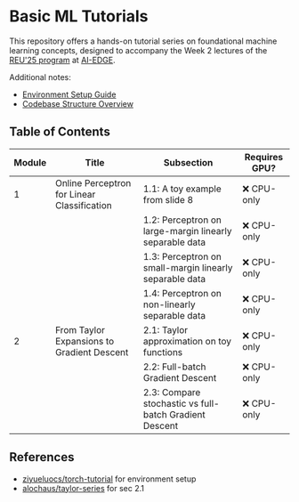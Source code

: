 # Basic ML Tutorials

This repository offers a hands-on tutorial series on foundational machine learning concepts, designed to accompany the Week 2 lectures of the [REU'25 program](https://reu-ai-edge-osu.github.io/lectures.html) at [AI-EDGE](https://aiedge.osu.edu/).

Additional notes:
- [Environment Setup Guide](./notes/env.md)
- [Codebase Structure Overview](./notes/codebase.md)

## Table of Contents

| Module | Title                                       | Subsection                                              | Requires GPU? |
| ------ | ------------------------------------------- | ------------------------------------------------------- | ------------- |
| 1      | Online Perceptron for Linear Classification | 1.1: A toy example from slide 8                         | ❌ CPU-only    |
|        |                                             | 1.2: Perceptron on large-margin linearly separable data | ❌ CPU-only    |
|        |                                             | 1.3: Perceptron on small-margin linearly separable data | ❌ CPU-only    |
|        |                                             | 1.4: Perceptron on non-linearly separable data          | ❌ CPU-only    |
| 2      | From Taylor Expansions to Gradient Descent  | 2.1: Taylor approximation on toy functions              | ❌ CPU-only    |
|        |                                             | 2.2: Full-batch Gradient Descent                        | ❌ CPU-only    |
|        |                                             | 2.3: Compare stochastic vs full-batch Gradient Descent  | ❌ CPU-only    |

## References
- [ziyueluocs/torch-tutorial](https://github.com/ziyueluocs/torch-tutorial) for environment setup
- [alochaus/taylor-series](https://github.com/alochaus/taylor-series) for sec 2.1
